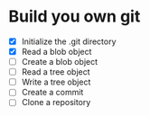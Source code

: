 # Build you own git

-[x] Initialize the .git directory
-[x] Read a blob object
-[ ] Create a blob object
-[ ] Read a tree object
-[ ] Write a tree object
-[ ] Create a commit
-[ ] Clone a repository

